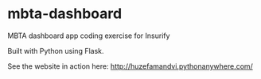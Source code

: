 # mbta-dashboard
MBTA dashboard app coding exercise for Insurify

Built with Python using Flask.

See the website in action here: http://huzefamandvi.pythonanywhere.com/
